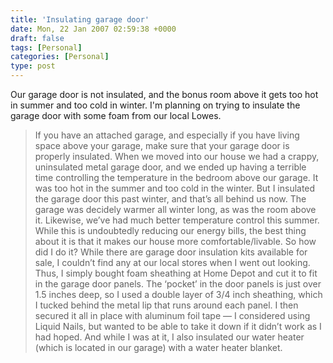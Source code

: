```yaml
---
title: 'Insulating garage door'
date: Mon, 22 Jan 2007 02:59:38 +0000
draft: false
tags: [Personal]
categories: [Personal]
type: post
---
```


Our garage door is not insulated, and the bonus room above it gets too hot in summer and too cold in winter. I'm planning on trying to insulate the garage door with some foam from our local Lowes.

> If you have an attached garage, and especially if you have living space above your garage, make sure that your garage door is properly insulated. When we moved into our house we had a crappy, uninsulated metal garage door, and we ended up having a terrible time controlling the temperature in the bedroom above our garage. It was too hot in the summer and too cold in the winter. But I insulated the garage door this past winter, and that’s all behind us now. The garage was decidely warmer all winter long, as was the room above it. Likewise, we’ve had much better temperature control this summer. While this is undoubtedly reducing our energy bills, the best thing about it is that it makes our house more comfortable/livable. So how did I do it? While there are garage door insulation kits available for sale, I couldn’t find any at our local stores when I went out looking. Thus, I simply bought foam sheathing at Home Depot and cut it to fit in the garage door panels. The ‘pocket’ in the door panels is just over 1.5 inches deep, so I used a double layer of 3/4 inch sheathing, which I tucked behind the metal lip that runs around each panel. I then secured it all in place with aluminum foil tape — I considered using Liquid Nails, but wanted to be able to take it down if it didn’t work as I had hoped. And while I was at it, I also insulated our water heater (which is located in our garage) with a water heater blanket.